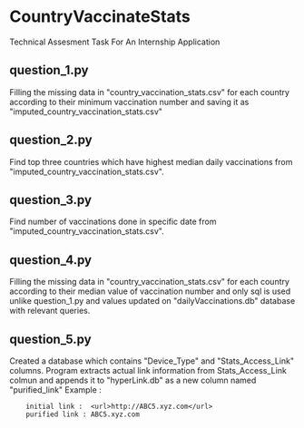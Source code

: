 # CountryVaccinateStats
Technical Assesment Task For An Internship Application

## question_1.py

Filling the missing data in "country_vaccination_stats.csv" for each country according to their minimum vaccination number and saving it as "imputed_country_vaccination_stats.csv"

## question_2.py

Find top three countries which have highest median daily vaccinations from "imputed_country_vaccination_stats.csv".


## question_3.py

Find number of vaccinations done in specific date from "imputed_country_vaccination_stats.csv".

## question_4.py

Filling the missing data in "country_vaccination_stats.csv" for each country according to their median value of vaccination number and only sql is used unlike question_1.py and values updated on "dailyVaccinations.db" database with relevant queries.

## question_5.py

Created a database which contains "Device_Type" and "Stats_Access_Link" columns. Program extracts actual link information from Stats_Access_Link colmun and appends it to "hyperLink.db" as a new column named "purified_link" 
  Example : 
```shell 
    initial link :  <url>http://ABC5.xyz.com</url>
    purified link : ABC5.xyz.com
``` 
